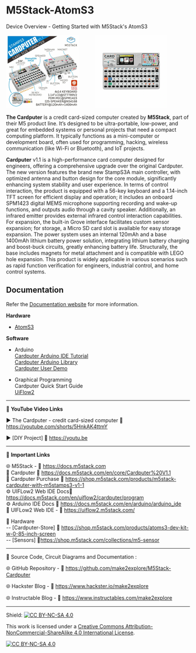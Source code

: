 # M5Stack-AtomS3
Device Overview - Getting Started with M5Stack's AtomS3  

<img src="/Images/cardputer-1.jpg" height="200"> &nbsp; &nbsp; &nbsp; &nbsp; &nbsp; <img src="/Images/cardputer-2.jpg" height="200" >   
  
**The Cardputer** is a credit card-sized computer created by **M5Stack**, part of their M5 product line. It’s designed to be ultra-portable, low-power, and great for embedded systems or personal projects that need a compact computing platform. It typically functions as a mini-computer or development board, often used for programming, hacking, wireless communication (like Wi-Fi or Bluetooth), and IoT projects.
  
**Cardputer** v1.1 is a high-performance card computer designed for engineers, offering a comprehensive upgrade over the original Cardputer. The new version features the brand new StampS3A main controller, with optimized antenna and button design for the core module, significantly enhancing system stability and user experience. In terms of control interaction, the product is equipped with a 56-key keyboard and a 1.14-inch TFT screen for efficient display and operation; it includes an onboard SPM1423 digital MEMS microphone supporting recording and wake-up functions, and outputs audio through a cavity speaker. Additionally, an infrared emitter provides external infrared control interaction capabilities. For expansion, the built-in Grove interface facilitates custom sensor expansion; for storage, a Micro SD card slot is available for easy storage expansion. The power system uses an internal 120mAh and a base 1400mAh lithium battery power solution, integrating lithium battery charging and boost-buck circuits, greatly enhancing battery life. Structurally, the base includes magnets for metal attachment and is compatible with LEGO hole expansion. This product is widely applicable in various scenarios such as rapid function verification for engineers, industrial control, and home control systems.
  
  
## Documentation

Refer the [Documentation website](https://docs.m5stack.com/en/core/Cardputer%20V1.1) for more information.  

**Hardware**
- [AtomS3](https://docs.m5stack.com/en/core/Cardputer%20V1.1)  
  
**Software**
- Arduino  
    [Cardputer Arduino IDE Tutorial](https://docs.m5stack.com/en/arduino/arduino_ide)  
    [Cardputer Arduino Library](https://github.com/m5stack/M5Cardputer)  
    [Cardputer User Demo](https://github.com/m5stack/M5Cardputer-UserDemo)  

- Graphical Programming  
    Cardputer Quick Start Guide  
    [UiFlow2](https://docs.m5stack.com/en/uiflow2/cardputer/program)  
  

------------------------------------------------------------------------------------------------------

📕 **YouTube Video Links**  

▶️  The Cardputer - credit card-sized computer 🔗 https://youtube.com/shorts/5HnkAK4ttmY  
  
▶️  [DIY Project]  🔗  https://youtu.be  

-------------------------------------------------------------------------------------------------------
📒 **Important Links**  
 
🌐 M5Stack - 🔗 https://docs.m5stack.com  
📒 Cardputer 🔗 https://docs.m5stack.com/en/core/Cardputer%20V1.1  
📙 Cardputer Purchase 🔗 https://shop.m5stack.com/products/m5stack-cardputer-with-m5stamps3-v1-1  
⚙️ UIFLow2 Web IDE Docs🔗 https://docs.m5stack.com/en/uiflow2/cardputer/program  
⚙️ Arduino IDE Docs 🔗 https://docs.m5stack.com/en/arduino/arduino_ide  
📘 UIFLow2 Web IDE - 🔗 https://uiflow2.m5stack.com/  

🧰 Hardware  
--   [Cardputer-Store]  🔗 https://shop.m5stack.com/products/atoms3-dev-kit-w-0-85-inch-screen  
--   [Sensors]  🔗https://shop.m5stack.com/collections/m5-sensor  

------------------------------------------------------------------------------------------------------

📜 Source Code, Circuit Diagrams and Documentation : 

🌐 GitHub Repository - 🔗 https://github.com/make2explore/M5Stack-Cardputer   
  
🌐 Hackster Blog - 🔗 https://www.hackster.io/make2explore  
  
🌐 Instructable Blog - 🔗 https://www.instructables.com/make2explore  
  

------------------------------------------------------------------------------------------  

Shield: [![CC BY-NC-SA 4.0][cc-by-nc-sa-shield]][cc-by-nc-sa]

This work is licensed under a
[Creative Commons Attribution-NonCommercial-ShareAlike 4.0 International License][cc-by-nc-sa].

[![CC BY-NC-SA 4.0][cc-by-nc-sa-image]][cc-by-nc-sa]

[cc-by-nc-sa]: http://creativecommons.org/licenses/by-nc-sa/4.0/
[cc-by-nc-sa-image]: https://licensebuttons.net/l/by-nc-sa/4.0/88x31.png
[cc-by-nc-sa-shield]: https://img.shields.io/badge/License-CC%20BY--NC--SA%204.0-lightgrey.svg
